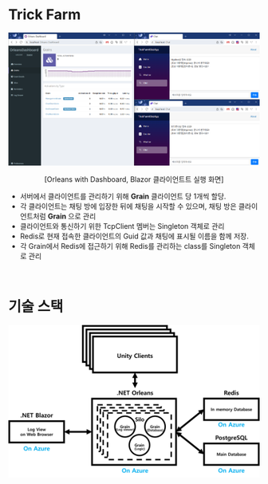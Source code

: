 <h1>Trick Farm</h1>

![실행화면](/Document/Image/TrickFarmServer_runtime_0408.png)  
<center>[Orleans with Dashboard, Blazor 클라이언트트 실행 화면]</center>

* 서버에서 클라이언트를 관리하기 위해 **Grain** 클라이언트 당 1개씩 할당.  
* 각 클라이언트는 채팅 방에 입장한 뒤에 채팅을 시작할 수 있으며, 채팅 방은 클라이언트처럼 **Grain** 으로 관리  
* 클라이언트와 통신하기 위한 TcpClient 멤버는 Singleton 객체로 관리  
* Redis로 현재 접속한 클라이언트의 Guid 값과 채팅에 표시될 이름을 함께 저장.
* 각 Grain에서 Redis에 접근하기 위해 Redis를 관리하는 class를 Singleton 객체로 관리  

<br>

<p align="center">
  <h1>기술 스택</h1>
  <img src="https://github.com/Mgcllee/TrickFarm/blob/main/Document/Image/TrickFarm_%EA%B5%AC%EC%83%81%EB%8F%84.png" width="600px"> 
</p>
